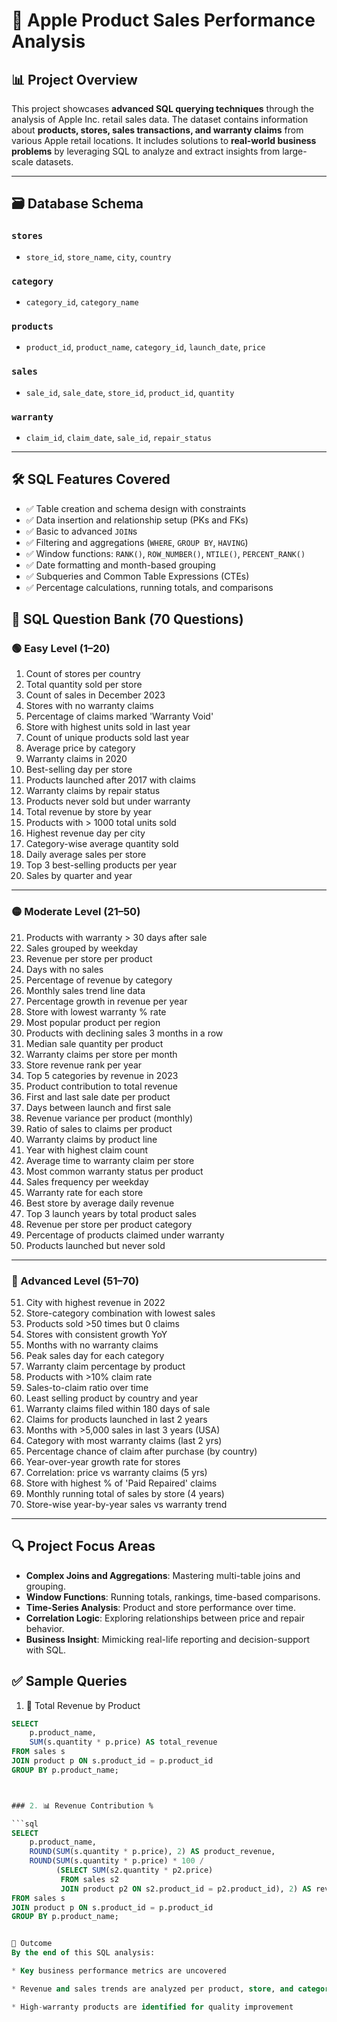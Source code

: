 # 📱 Apple Product Sales Performance Analysis

## 📊 Project Overview
This project showcases **advanced SQL querying techniques** through the analysis of Apple Inc. retail sales data. The dataset contains information about **products, stores, sales transactions, and warranty claims** from various Apple retail locations. It includes solutions to **real-world business problems** by leveraging SQL to analyze and extract insights from large-scale datasets.

---

## 🗃️ Database Schema

### `stores`
- `store_id`, `store_name`, `city`, `country`

### `category`
- `category_id`, `category_name`

### `products`
- `product_id`, `product_name`, `category_id`, `launch_date`, `price`

### `sales`
- `sale_id`, `sale_date`, `store_id`, `product_id`, `quantity`

### `warranty`
- `claim_id`, `claim_date`, `sale_id`, `repair_status`

---

## 🛠️ SQL Features Covered
- ✅ Table creation and schema design with constraints  
- ✅ Data insertion and relationship setup (PKs and FKs)  
- ✅ Basic to advanced `JOIN`s  
- ✅ Filtering and aggregations (`WHERE`, `GROUP BY`, `HAVING`)  
- ✅ Window functions: `RANK()`, `ROW_NUMBER()`, `NTILE()`, `PERCENT_RANK()`  
- ✅ Date formatting and month-based grouping  
- ✅ Subqueries and Common Table Expressions (CTEs)  
- ✅ Percentage calculations, running totals, and comparisons 

## 🎯 SQL Question Bank (70 Questions)

### 🟢 Easy Level (1–20)
 1. Count of stores per country  
 2. Total quantity sold per store  
 3. Count of sales in December 2023  
 4. Stores with no warranty claims  
 5. Percentage of claims marked 'Warranty Void'  
 6. Store with highest units sold in last year  
 7. Count of unique products sold last year  
 8. Average price by category  
 9. Warranty claims in 2020  
 10. Best-selling day per store  
 11. Products launched after 2017 with claims  
 12. Warranty claims by repair status  
 13. Products never sold but under warranty  
 14. Total revenue by store by year  
 15. Products with > 1000 total units sold  
 16. Highest revenue day per city  
 17. Category-wise average quantity sold  
 18. Daily average sales per store  
 19. Top 3 best-selling products per year  
 20. Sales by quarter and year  

---

### 🟡 Moderate Level (21–50)
 21. Products with warranty > 30 days after sale  
 22. Sales grouped by weekday  
 23. Revenue per store per product  
 24. Days with no sales  
 25. Percentage of revenue by category  
 26. Monthly sales trend line data  
 27. Percentage growth in revenue per year  
 28. Store with lowest warranty % rate  
 29. Most popular product per region  
 30. Products with declining sales 3 months in a row  
 31. Median sale quantity per product  
 32. Warranty claims per store per month  
 33. Store revenue rank per year  
 34. Top 5 categories by revenue in 2023  
 35. Product contribution to total revenue  
 36. First and last sale date per product  
 37. Days between launch and first sale  
 38. Revenue variance per product (monthly)  
 39. Ratio of sales to claims per product  
 40. Warranty claims by product line  
 41. Year with highest claim count  
 42. Average time to warranty claim per store  
 43. Most common warranty status per product  
 44. Sales frequency per weekday  
 45. Warranty rate for each store  
 46. Best store by average daily revenue  
 47. Top 3 launch years by total product sales  
 48. Revenue per store per product category  
 49. Percentage of products claimed under warranty  
 50. Products launched but never sold  

---

### 🔴 Advanced Level (51–70)
 51. City with highest revenue in 2022  
 52. Store-category combination with lowest sales  
 53. Products sold >50 times but 0 claims  
 54. Stores with consistent growth YoY  
 55. Months with no warranty claims  
 56. Peak sales day for each category  
 57. Warranty claim percentage by product  
 58. Products with >10% claim rate  
 59. Sales-to-claim ratio over time  
 60. Least selling product by country and year  
 61. Warranty claims filed within 180 days of sale  
 62. Claims for products launched in last 2 years  
 63. Months with >5,000 sales in last 3 years (USA)  
 64. Category with most warranty claims (last 2 yrs)  
 65. Percentage chance of claim after purchase (by country)  
 66. Year-over-year growth rate for stores  
 67. Correlation: price vs warranty claims (5 yrs)  
 68. Store with highest % of 'Paid Repaired' claims  
 69. Monthly running total of sales by store (4 years)  
 70. Store-wise year-by-year sales vs warranty trend  

---

## 🔍 Project Focus Areas

- **Complex Joins and Aggregations**: Mastering multi-table joins and grouping.  
- **Window Functions**: Running totals, rankings, time-based comparisons.  
- **Time-Series Analysis**: Product and store performance over time.  
- **Correlation Logic**: Exploring relationships between price and repair behavior.  
- **Business Insight**: Mimicking real-life reporting and decision-support with SQL.

## ✅ Sample Queries

 1. 🔢 Total Revenue by Product
```sql
SELECT 
    p.product_name,
    SUM(s.quantity * p.price) AS total_revenue
FROM sales s
JOIN product p ON s.product_id = p.product_id
GROUP BY p.product_name;



### 2. 📊 Revenue Contribution %

```sql
SELECT 
    p.product_name,
    ROUND(SUM(s.quantity * p.price), 2) AS product_revenue,
    ROUND(SUM(s.quantity * p.price) * 100 / 
          (SELECT SUM(s2.quantity * p2.price)
           FROM sales s2
           JOIN product p2 ON s2.product_id = p2.product_id), 2) AS revenue_pct
FROM sales s
JOIN product p ON s.product_id = p.product_id
GROUP BY p.product_name;


🧠 Outcome
By the end of this SQL analysis:

* Key business performance metrics are uncovered

* Revenue and sales trends are analyzed per product, store, and category

* High-warranty products are identified for quality improvement

